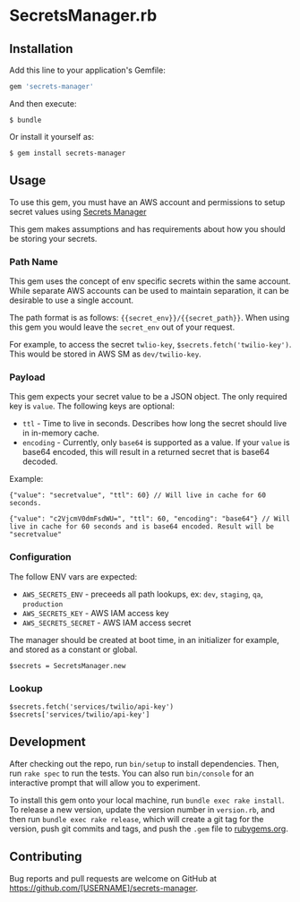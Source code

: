 # SecretsManager.rb

## Installation

Add this line to your application's Gemfile:

```ruby
gem 'secrets-manager'
```

And then execute:

    $ bundle

Or install it yourself as:

    $ gem install secrets-manager

## Usage

To use this gem, you must have an AWS account and permissions to setup secret values using [Secrets Manager](https://aws.amazon.com/secrets-manager/)

This gem makes assumptions and has requirements about how you should be storing your secrets.

### Path Name
This gem uses the concept of env specific secrets within the same account. While separate AWS accounts can be used to maintain separation, it can be desirable to use a single account.

The path format is as follows: `{{secret_env}}/{{secret_path}}`. When using this gem you would leave the `secret_env` out of your request.

For example, to access the secret `twlio-key`, `$secrets.fetch('twilio-key')`. This would be stored in AWS SM as `dev/twilio-key`.

### Payload
This gem expects your secret value to be a JSON object. The only required key is `value`. The following keys are optional:
* `ttl` - Time to live in seconds. Describes how long the secret should live in in-memory cache.
* `encoding` - Currently, only `base64` is supported as a value. If your `value` is base64 encoded, this will result in a returned secret that is base64 decoded.

Example:
```
{"value": "secretvalue", "ttl": 60} // Will live in cache for 60 seconds.
```

```
{"value": "c2VjcmV0dmFsdWU=", "ttl": 60, "encoding": "base64"} // Will live in cache for 60 seconds and is base64 encoded. Result will be "secretvalue"
```

### Configuration
The follow ENV vars are expected:
* `AWS_SECRETS_ENV` - preceeds all path lookups, ex: `dev`, `staging`, `qa`, `production`
* `AWS_SECRETS_KEY` - AWS IAM access key
* `AWS_SECRETS_SECRET` - AWS IAM access secret

The manager should be created at boot time, in an initializer for example, and stored as a constant or global.
```
$secrets = SecretsManager.new
```

### Lookup
```
$secrets.fetch('services/twilio/api-key')
$secrets['services/twilio/api-key']
```

## Development

After checking out the repo, run `bin/setup` to install dependencies. Then, run `rake spec` to run the tests. You can also run `bin/console` for an interactive prompt that will allow you to experiment.

To install this gem onto your local machine, run `bundle exec rake install`. To release a new version, update the version number in `version.rb`, and then run `bundle exec rake release`, which will create a git tag for the version, push git commits and tags, and push the `.gem` file to [rubygems.org](https://rubygems.org).

## Contributing

Bug reports and pull requests are welcome on GitHub at https://github.com/[USERNAME]/secrets-manager.
